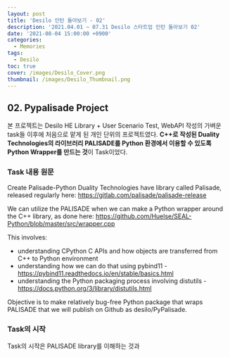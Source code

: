 ```yaml
---
layout: post
title: 'Desilo 인턴 돌아보기 - 02'
description: '2021.04.01 ~ 07.31 Desilo 스타트업 인턴 돌아보기 02'
date: '2021-08-04 15:00:00 +0900'
categories:
  - Memories
tags:
  - Desilo
toc: true
cover: /images/Desilo_Cover.png
thumbnail: /images/Desilo_Thumbnail.png
---
```


## 02. Pypalisade Project
본 프로젝트는 Desilo HE Library + User Scenario Test, WebAPI 작성의 가벼운 task들 이후에 처음으로 맡게 된 개인 단위의 프로젝트였다. **C++로 작성된 Duality Technologies의 라이브러리 PALISADE를 Python 환경에서 이용할 수 있도록 Python Wrapper를 만드는 것**이 Task이었다.

<!-- more -->

### Task 내용 원문 
Create Palisade-Python
Duality Technologies have library called Palisade, released regularly here: https://gitlab.com/palisade/palisade-release

We can utilize the PALISADE when we can make a Python wrapper around the C++ library, as done here: https://github.com/Huelse/SEAL-Python/blob/master/src/wrapper.cpp

This involves:
- understanding CPython C APIs and how objects are transferred from C++ to Python environment
- understanding how we can do that using pybind11 - https://pybind11.readthedocs.io/en/stable/basics.html
- understanding the Python packaging process involving distutils - https://docs.python.org/3/library/distutils.html

Objective is to make relatively bug-free Python package that wraps PALISADE that we will publish on Github as desilo/PyPalisade.

### Task의 시작
Task의 시작은 PALISADE library를 이해하는 것과 
